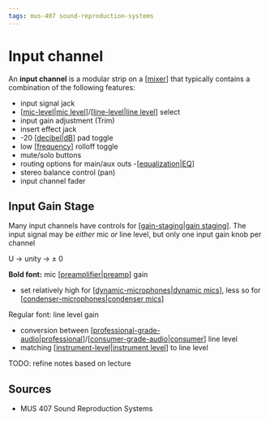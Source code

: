 ```yaml
---
tags: mus-407 sound-reproduction-systems
---
```


# Input channel

An **input channel** is a modular strip on a [[mixer]] that typically contains a combination of the following features:

- input signal jack
- [[mic-level|mic level]]/[[line-level|line level]] select
- input gain adjustment (Trim)
- insert effect jack
- -20 [[decibel|dB]] pad toggle
- low [[frequency]] rolloff toggle
- mute/solo buttons
- routing options for main/aux outs
-[[equalization|EQ]]
- stereo balance control (pan)
- input channel fader

## Input Gain Stage

Many input channels have controls for [[gain-staging|gain staging]]. The input signal may be _either_ mic _or_ line level, but only one input gain knob per channel

U → unity → $\pm$ 0

**Bold font:** mic [[preamplifier|preamp]] gain

- set relatively high for [[dynamic-microphones|dynamic mics]], less so for [[condenser-microphones|condenser mics]]

Regular font: line level gain

- conversion between [[professional-grade-audio|professional]]/[[consumer-grade-audio|consumer]] line level
- matching [[instrument-level|instrument level]] to line level

TODO: refine notes based on lecture

## Sources

- MUS 407 Sound Reproduction Systems

[//begin]: # "Autogenerated link references for markdown compatibility"
[mixer]: mixer "Mixer"
[mic-level|mic level]: mic-level "Mic level"
[line-level|line level]: line-level "Line level"
[decibel|dB]: decibel "Decibel"
[frequency]: frequency "Frequency"
[equalization|EQ]: equalization "Equalization (EQ)"
[gain-staging|gain staging]: gain-staging "Gain Staging"
[preamplifier|preamp]: preamplifier "Preamplifier"
[dynamic-microphones|dynamic mics]: dynamic-microphones "Dynamic microphones"
[condenser-microphones|condenser mics]: condenser-microphones "Condenser microphones"
[professional-grade-audio|professional]: professional-grade-audio "Professional-Grade Audio"
[consumer-grade-audio|consumer]: consumer-grade-audio "Consumer-Grade Audio"
[instrument-level|instrument level]: instrument-level "Instrument level"
[//end]: # "Autogenerated link references"